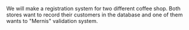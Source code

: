We will make a registration system for two different coffee shop.
Both stores want to record their customers in the database and one of them wants to "Mernis" validation system.
